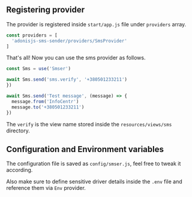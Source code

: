 ## Registering provider

The provider is registered inside `start/app.js` file under `providers` array.

```js
const providers = [
  'adonisjs-sms-sender/providers/SmsProvider'
]
```

That's all! Now you can use the sms provider as follows.

```js
const Sms = use('Smser')

await Sms.send('sms.verify', '+380501233211')
})

await Sms.send('Test message', (message) => {
  message.from('InfoCentr')
  message.to('+380501233211')
})
```

The `verify` is the view name stored inside the `resources/views/sms` directory.

## Configuration and Environment variables

The configuration file is saved as `config/smser.js`, feel free to tweak it according.

Also make sure to define sensitive driver details inside the `.env` file and reference them via `Env` provider.
